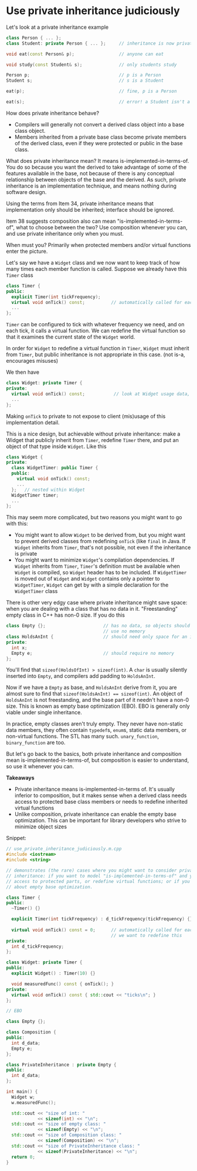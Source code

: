 # Use private inheritance judiciously

Let's look at a private inheritance example
```cpp
class Person { ... };
class Student: private Person { ... };     // inheritance is now private

void eat(const Person& p);                 // anyone can eat

void study(const Student& s);              // only students study

Person p;                                  // p is a Person
Student s;                                 // s is a Student

eat(p);                                    // fine, p is a Person

eat(s);                                    // error! a Student isn't a Person
```

How does private inheritance behave?
* Compilers will generally not convert a derived class object into a base class object.
* Members inherited from a private base class become private members of the derived class, even if they were protected or public in the base class.

What does private inheritance mean?
It means is-implemented-in-terms-of. You do so because you want the derived to take advantage of some of the features available in the base, not because of there is any conceptual relationship between objects of the base and the derived.
As such, private inheritance is an implementation technique, and means nothing during software design.

Using the terms from Item 34, private inheritance means that implementation only should be inherited; interface should be ignored.

Item 38 suggests composition also can mean "is-implemented-in-terms-of", what to choose between the two?
Use composition whenever you can, and use private inheritance only when you must.

When must you?
Primarily when protected members and/or virtual functions enter the picture.

Let's say we have a `Widget` class and we now want to keep track of how many times each member function is called.
Suppose we already have this `Timer` class
```cpp
class Timer {
public:
  explicit Timer(int tickFrequency);
  virtual void onTick() const;          // automatically called for each tick
  ...
};
```
`Timer` can be configured to tick with whatever frequency we need, and on each tick, it calls a virtual function.
We can redefine the virtual function so that it examines the current state of the `Widget` world.

In order for `Widget` to redefine a virtual function in `Timer`, `Widget` must inherit from `Timer`, but public inheritance is not appropriate in this case. (not is-a, encourages misuses)

We then have
```cpp
class Widget: private Timer {
private:
  virtual void onTick() const;           // look at Widget usage data, etc.
  ...
};
```
Making `onTick` to private to not expose to client (mis)usage of this implementation detail.

This is a nice design, but achievable without private inheritance: make a Widget that publicly inherit from `Timer`, redefine `Timer` there, and put an object of that type inside `Widget`.
Like this
```cpp
class Widget {
private:
  class WidgetTimer: public Timer {
  public:
    virtual void onTick() const;
    ...
  };   // nested within Widget
  WidgetTimer timer;
  ...
};
```
This may seem more complicated, but two reasons you might want to go with this:
* You might want to allow `Widget` to be derived from, but you might want to prevent derived classes from redefining `onTick` (like `final` in Java. If `Widget` inherits from `Timer`, that's not possible, not even if the inheritance is private
* You might want to minimize `Widget`'s compilation dependencies. If `Widget` inherits from `Timer`, `Timer`'s definition must be available when `Widget` is compiled, so `Widget` header has to be included. If `WidgetTimer` is moved out of `Widget` and `Widget` contains only a pointer to `WidgetTimer`, `Widget` can get by with a simple declaration for the `WidgetTimer` class

There is other very edgy case where private inheritance might save space: when you are dealing with a class that has no data in it.
"Freestanding" empty class in C++ has non-0 size. If you do this
```cpp
class Empty {};                      // has no data, so objects should
                                     // use no memory
class HoldsAnInt {                   // should need only space for an int
private:
  int x;
  Empty e;                           // should require no memory
};
```
You'll find that `sizeof(HoldsOfInt) > sizeof(int)`.
A `char` is usually silently inserted into `Empty`, and compilers add padding to `HoldsAnInt`.

Now if we have a `Empty` as base, and `HoldsAnInt` derive from it, you are almost sure to find that `sizeof(HoldsAnInt) == sizeof(int)`.
An object of `HoldsAnInt` is not freestanding, and the base part of it needn't have a non-0 size.
This is known as empty base optimization (EBO). EBO is generally only viable under single inheritance.

In practice, empty classes aren't truly empty.
They never have non-static data members, they often contain `typedef`s, `enum`s, static data members, or non-virtual functions.
The STL has many such. `unary_function`, `binary_function` are too.

But let's go back to the basics, both private inheritance and composition mean is-implemented-in-terms-of, but composition is easier to understand, so use it whenever you can.

**Takeaways**
* Private inheritance means is-implemented-in-terms of. It's usually inferior to composition, but it makes sense when a derived class needs access to protected base class members or needs to redefine inherited virtual functions
* Unlike composition, private inheritance can enable the empty base optimization. This can be important for library developers who strive to minimize object sizes


Snippet:
```cpp
// use_private_inheritance_judiciously.m.cpp
#include <iostream>
#include <string>

// demonstrates (the rare) cases where you might want to consider private
// inheritance: if you want to model "is-implemented-in-terms-of" and you want
// access to protected parts, or redefine virtual functions; or if you care
// about empty base optimization.

class Timer {
public:
  ~Timer() {}

  explicit Timer(int tickFrequency) : d_tickFrequency(tickFrequency) {}
  
  virtual void onTick() const = 0;      // automatically called for each tick
                                        // we want to redefine this
private:
  int d_tickFrequency;
};

class Widget: private Timer {
public:
  explicit Widget() : Timer(10) {}

  void measuredFunc() const { onTick(); }
private:
  virtual void onTick() const { std::cout << "ticks\n"; }
};

// EBO

class Empty {};

class Composition {
public:
  int d_data;
  Empty e;
};

class PrivateInheritance : private Empty {
public:
  int d_data;
};

int main() {
  Widget w;
  w.measuredFunc();

  std::cout << "size of int: "
            << sizeof(int) << "\n";
  std::cout << "size of empty class: "
            << sizeof(Empty) << "\n";
  std::cout << "size of Composition class: "
            << sizeof(Composition) << "\n";
  std::cout << "size of PrivateInheritance class: "
            << sizeof(PrivateInheritance) << "\n";
  return 0;
}

```
